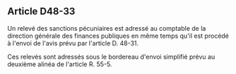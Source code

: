 Article D48-33
----
Un relevé des sanctions pécuniaires est adressé au comptable de la direction
générale des finances publiques en même temps qu'il est procédé à l'envoi de
l'avis prévu par l'article D. 48-31.

Ces relevés sont adressés sous le bordereau d'envoi simplifié prévu au deuxième
alinéa de l'article R. 55-5.
